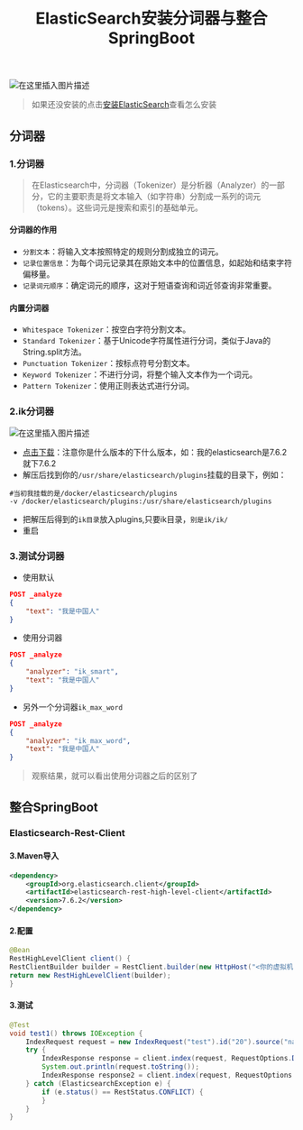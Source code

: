 ﻿---
title:  ElasticSearch安装分词器与整合SpringBoot
index: false
icon: bootstrap
category:
	- SpringBoot
	- ElasticSearch
---
<meta name="referrer" content="no-referrer"/>


![在这里插入图片描述](https://i-blog.csdnimg.cn/direct/0f1763693e624cd39be237c2361aca8b.jpeg#pic_center)

>如果还没安装的点击[安装ElasticSearch](https://blog.csdn.net/2301_77207909/article/details/142487380?spm=1001.2014.3001.5501)查看怎么安装

## 分词器
### 1.分词器
> 在Elasticsearch中，分词器（Tokenizer）是分析器（Analyzer）的一部分，它的主要职责是将文本输入（如字符串）分割成一系列的词元（tokens）。这些词元是搜索和索引的基础单元。

#### 分词器的作用
- `分割文本`：将输入文本按照特定的规则分割成独立的词元。
- `记录位置信息`：为每个词元记录其在原始文本中的位置信息，如起始和结束字符偏移量。
- `记录词元顺序`：确定词元的顺序，这对于短语查询和词近邻查询非常重要。
#### 内置分词器
- `Whitespace Tokenizer`：按空白字符分割文本。
- `Standard Tokenizer`：基于Unicode字符属性进行分词，类似于Java的String.split方法。
- `Punctuation Tokenizer`：按标点符号分割文本。
- `Keyword Tokenizer`：不进行分词，将整个输入文本作为一个词元。
- `Pattern Tokenizer`：使用正则表达式进行分词。
### 2.ik分词器
![在这里插入图片描述](https://i-blog.csdnimg.cn/direct/0b29567c32da478db93901a150a4b386.png)

- [点击下载](https://github.com/infinilabs/analysis-ik/releases?after=v6.4.2&page=10)：注意你是什么版本的下什么版本，如：我的elasticsearch是7.6.2就下7.6.2
- 解压后找到你的`/usr/share/elasticsearch/plugins`挂载的目录下，例如：
```shell
#当初我挂载的是/docker/elasticsearch/plugins
-v /docker/elasticsearch/plugins:/usr/share/elasticsearch/plugins
```
- 把解压后得到的`ik目录`放入plugins,只要ik目录，`别是ik/ik/`
- 重启
### 3.测试分词器
- 使用默认
```json
POST _analyze
{ 
	"text": "我是中国人"
}
```
- 使用分词器
```json
POST _analyze
{ 
	"analyzer": "ik_smart", 
	"text": "我是中国人"
}
```
- 另外一个分词器`ik_max_word`
```json
POST _analyze
{ 
	"analyzer": "ik_max_word", 
	"text": "我是中国人"
}
```
>观察结果，就可以看出使用分词器之后的区别了

## 整合SpringBoot
### Elasticsearch-Rest-Client
#### 3.Maven导入
```xml
<dependency>
	<groupId>org.elasticsearch.client</groupId>
	<artifactId>elasticsearch-rest-high-level-client</artifactId>
	<version>7.6.2</version>
</dependency>
```
#### 2.配置
```java
@Bean
RestHighLevelClient client() {
RestClientBuilder builder = RestClient.builder(new HttpHost("<你的虚拟机ip>", 9200, "http"));
return new RestHighLevelClient(builder);
}
```

#### 3.测试
```java
@Test
void test1() throws IOException {
	IndexRequest request = new IndexRequest("test").id("20").source("name","中国","id",20L);
	try {
		IndexResponse response = client.index(request, RequestOptions.DEFAULT);
		System.out.println(request.toString());
		IndexResponse response2 = client.index(request, RequestOptions.DEFAULT);
	} catch (ElasticsearchException e) {
		if (e.status() == RestStatus.CONFLICT) {
		}
	}
}
```
